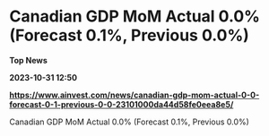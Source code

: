 # Canadian GDP MoM Actual 0.0% (Forecast 0.1%, Previous 0.0%)
**Top News**

**2023-10-31 12:50**

**https://www.ainvest.com/news/canadian-gdp-mom-actual-0-0-forecast-0-1-previous-0-0-23101000da44d58fe0eea8e5/**

Canadian GDP MoM Actual 0.0% (Forecast 0.1%, Previous 0.0%)